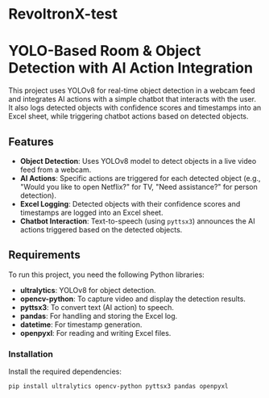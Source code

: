 # RevoltronX-test

# YOLO-Based Room & Object Detection with AI Action Integration

This project uses YOLOv8 for real-time object detection in a webcam feed and integrates AI actions with a simple chatbot that interacts with the user. It also logs detected objects with confidence scores and timestamps into an Excel sheet, while triggering chatbot actions based on detected objects.

## Features

- **Object Detection**: Uses YOLOv8 model to detect objects in a live video feed from a webcam.
- **AI Actions**: Specific actions are triggered for each detected object (e.g., "Would you like to open Netflix?" for TV, "Need assistance?" for person detection).
- **Excel Logging**: Detected objects with their confidence scores and timestamps are logged into an Excel sheet.
- **Chatbot Interaction**: Text-to-speech (using `pyttsx3`) announces the AI actions triggered based on the detected objects.

## Requirements

To run this project, you need the following Python libraries:
- **ultralytics**: YOLOv8 for object detection.
- **opencv-python**: To capture video and display the detection results.
- **pyttsx3**: To convert text (AI action) to speech.
- **pandas**: For handling and storing the Excel log.
- **datetime**: For timestamp generation.
- **openpyxl**: For reading and writing Excel files.

### Installation

Install the required dependencies:

```bash
pip install ultralytics opencv-python pyttsx3 pandas openpyxl
